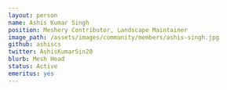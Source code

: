 ```yaml
---
layout: person
name: Ashis Kumar Singh
position: Meshery Contributor, Landscape Maintainer
image_path: /assets/images/community/members/ashis-singh.jpg
github: ashiscs
twitter: AshisKumarSin20
blurb: Mesh Head
status: Active
emeritus: yes
---
```

